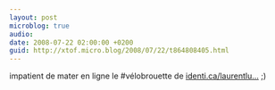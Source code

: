 ```yaml
---
layout: post
microblog: true
audio: 
date: 2008-07-22 02:00:00 +0200
guid: http://xtof.micro.blog/2008/07/22/t864808405.html
---
```

impatient de mater en ligne le #vélobrouette de [identi.ca/laurentlu...](http://identi.ca/laurentlunati) ;)
